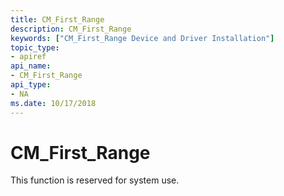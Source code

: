 ```yaml
---
title: CM_First_Range
description: CM_First_Range
keywords: ["CM_First_Range Device and Driver Installation"]
topic_type:
- apiref
api_name:
- CM_First_Range
api_type:
- NA
ms.date: 10/17/2018
---
```


# CM_First_Range

This function is reserved for system use.
